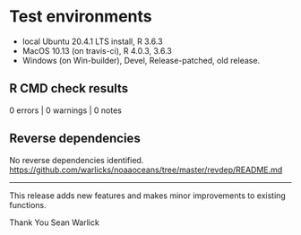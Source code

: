 
# Test environments
* local Ubuntu 20.4.1 LTS install, R 3.6.3
* MacOS 10.13 (on travis-ci), R 4.0.3, 3.6.3
* Windows (on Win-builder), Devel, Release-patched, old release.

## R CMD check results

0 errors | 0 warnings | 0 notes

## Reverse dependencies
No reverse dependencies identified. 
https://github.com/warlicks/noaaoceans/tree/master/revdep/README.md

-----
This release adds new features and makes minor improvements to existing functions. 

Thank You
Sean Warlick
